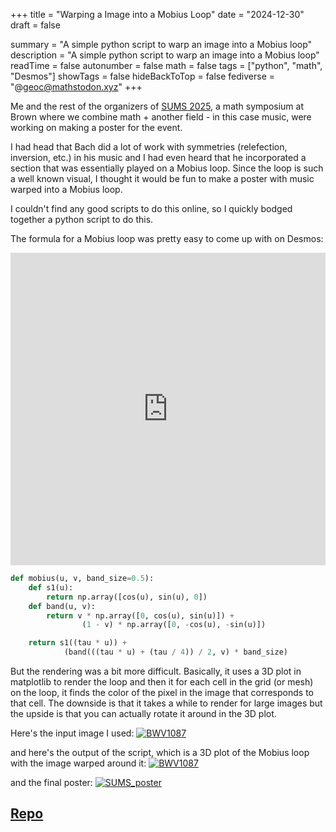 +++
title = "Warping a Image into a Mobius Loop"
date = "2024-12-30"
draft = false

summary = "A simple python script to warp an image into a Mobius loop"
description = "A simple python script to warp an image into a Mobius loop"
readTime = false
autonumber = false
math = false
tags = ["python", "math", "Desmos"]
showTags = false
hideBackToTop = false
fediverse = "@geoc@mathstodon.xyz"
+++

Me and the rest of the organizers of [SUMS 2025](https://sites.google.com/brown.edu/sums), a math symposium at Brown where we combine math + another field - in this case music, were working on making a poster for the event. 

I had head that Bach did a lot of work with symmetries (relefection, inversion, etc.) in his music and I had even heard that he incorporated a section that was essentially played on a Mobius loop. Since the loop is such a well known visual, I thought it would be fun to make a poster with music warped into a Mobius loop.

I couldn't find any good scripts to do this online, so I quickly bodged together a python script to do this.

The formula for a Mobius loop was pretty easy to come up with on Desmos:

<div align="center">

<iframe src="https://www.desmos.com/3d/gkjg1csncs?embed" width="100%" height="500" frameborder="0"></iframe>

</div>

```python
def mobius(u, v, band_size=0.5):
    def s1(u):
        return np.array([cos(u), sin(u), 0])
    def band(u, v):
        return v * np.array([0, cos(u), sin(u)]) + 
                (1 - v) * np.array([0, -cos(u), -sin(u)])

    return s1((tau * u)) + 
            (band(((tau * u) + (tau / 4)) / 2, v) * band_size)
```

But the rendering was a bit more difficult. Basically, it uses a 3D plot in matplotlib to render the loop and then it for each cell in the grid (or mesh) on the loop, it finds the color of the pixel in the image that corresponds to that cell. The downside is that it takes a while to render for large images but the upside is that you can actually rotate it around in the 3D plot.

<!-- ```python
    def render(self, elev=25, azim=-45, perspective=0.8, zoom=2.2, image_shift=0, res_factor=1, transparent=False, save=True):
        u, v = np.linspace(image_shift, 1 + image_shift, self.image_size[0] // res_factor), np.linspace(0, 1, self.image_size[0] // res_factor)
        u, v = np.meshgrid(u, v)

        coords = np.array([self(u_i, v_j) for u_i, v_j in zip(u.flatten(), v.flatten())])
        x, y, z = coords[:, 0].reshape(u.shape), coords[:, 1].reshape(u.shape), coords[:, 2].reshape(u.shape)

        u_img = (u * (self.image_array.shape[1] - 1)).astype(int)
        v_img = (v * (self.image_array.shape[0] - 1)).astype(int)
        colors = self.image_array[v_img % self.image_array.shape[0], u_img % self.image_array.shape[1]]

        if transparent:
            brightness = np.mean(colors, axis=-1)
            alpha = (brightness * 0.9)
            alpha = np.clip(alpha, 0.2, 1.0)
            colors = np.dstack((colors, alpha))
        else:
            colors = np.clip(colors, 0, 1)

        fig = plt.figure(figsize=(10, 10))
        ax = fig.add_subplot(111, projection='3d')

        mobius_loop = ax.plot_surface(x, y, z, facecolors=colors, rstride=1, cstride=1, antialiased=True, shade=True)

        ax.view_init(elev=elev, azim=azim)

        max_range = np.array([x.max() - x.min(), y.max() - y.min(), z.max() - z.min()]).max()
        mid = lambda coord: (coord.max() + coord.min()) / 2
        mid_x, mid_y, mid_z = mid(x), mid(y), mid(z) 

        scale = perspective / zoom
        ax.set_xlim(mid_x - max_range * scale, mid_x + max_range * scale)
        ax.set_ylim(mid_y - max_range * scale, mid_y + max_range * scale)
        ax.set_zlim(mid_z - max_range * scale, mid_z + max_range * scale)

        ax.axis('off')
        plt.show()

        if save:
            plt.savefig('mobius_strip_render.png', transparent=True, dpi=400)
``` -->

Here's the input image I used:
[![BWV1087](BWV1087.jpg)](https://youtu.be/WeWXmNy-Q7E?t=53)

and here's the output of the script, which is a 3D plot of the Mobius loop with the image warped around it:
[![BWV1087](mobius_strip_render.png)](./../mobius_strip_render.png)

and the final poster:
[![SUMS_poster](sums_poster.png)](./../sums_poster.png)

<h2><a href="https://github.com/Geoc2022/IMG_to_Mobius_Loop">Repo</a> </h2>